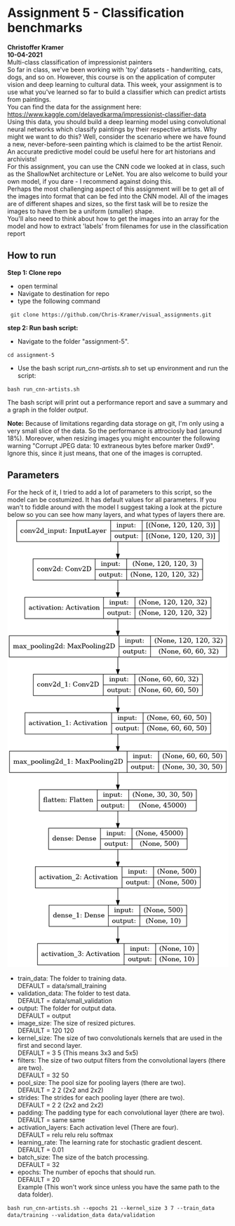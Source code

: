 # Assignment 5 - Classification benchmarks
**Christoffer Kramer**  
**10-04-2021**  
Multi-class classification of impressionist painters  
So far in class, we've been working with 'toy' datasets - handwriting, cats, dogs, and so on. However, this course is on the application of computer vision and deep learning to cultural data. This week, your assignment is to use what you've learned so far to build a classifier which can predict artists from paintings.  
You can find the data for the assignment here: https://www.kaggle.com/delayedkarma/impressionist-classifier-data  
Using this data, you should build a deep learning model using convolutional neural networks which classify paintings by their respective artists. Why might we want to do this? Well, consider the scenario where we have found a new, never-before-seen painting which is claimed to be the artist Renoir. An accurate predictive model could be useful here for art historians and archivists!  
For this assignment, you can use the CNN code we looked at in class, such as the ShallowNet architecture or LeNet. You are also welcome to build your own model, if you dare - I recommend against doing this.  
Perhaps the most challenging aspect of this assignment will be to get all of the images into format that can be fed into the CNN model. All of the images are of different shapes and sizes, so the first task will be to resize the images to have them be a uniform (smaller) shape.  
You'll also need to think about how to get the images into an array for the model and how to extract 'labels' from filenames for use in the classification report

## How to run  
**Step 1: Clone repo**  
- open terminal  
- Navigate to destination for repo  
- type the following command  
```console
 git clone https://github.com/Chris-Kramer/visual_assignments.git
```  
**step 2: Run bash script:**  
- Navigate to the folder "assignment-5".  
```console
cd assignment-5
```  
- Use the bash script _run_cnn-artists.sh_ to set up environment and run the script:  
```console
bash run_cnn-artists.sh
```  
The bash script will print out a performance report and save a summary and a graph in the folder _output_.

**Note:** Because of limitations regarding data storage on git, I'm only using a very small slice of the data. So the performance is attrociosly bad (around 18%). Moreover, when resizing images you might encounter the following warning "Corrupt JPEG data: 10 extraneous bytes before marker 0xd9". Ignore this, since it just means, that one of the images is corrupted.    

## Parameters
For the heck of it, I tried to add a lot of parameters to this script, so the model can be costumized. It has default values for all parameters. If you wan't to fiddle around with the model I suggest taking a look at the picture  below so you can see how many layers, and what types of layers there are.   
![image](output/Original_model_architecture.png)  

- train_data: The folder to training data.  
DEFAULT = data/small_training   
- validation_data: The folder to test data.  
DEFAULT = data/small_validation
- output: The folder for output data.  
DEFAULT = output
- image_size: The size of resized pictures.  
DEFAULT = 120 120
- kernel_size: The size of two convolutionals kernels that are used in the first and second layer.  
DEFAULT = 3 5 (This means 3x3 and 5x5)
- filters: The size of two output filters from the convolutional layers (there are two).  
DEFAULT = 32 50
- pool_size: The pool size for pooling layers (there are two).  
DEFAULT = 2 2 (2x2 and 2x2)
- strides: The strides for each pooling layer (there are two).  
DEFAULT = 2 2 (2x2 and 2x2)
- padding: The padding type for each convolutional layer (there are two).  
DEFAULT = same same
- activation_layers: Each activation level (There are four).  
DEFAULT = relu relu relu softmax
- learning_rate: The learning rate for stochastic gradient descent.  
DEFAULT = 0.01
- batch_size: The size of the batch processing.  
DEFAULT = 32
- epochs: The number of epochs that should run.  
DEFAULT = 20  
Example (This won't work since unless you have the same path to the data folder). 
```console
bash run_cnn-artists.sh --epochs 21 --kernel_size 3 7 --train_data data/training --validation_data data/validation
```